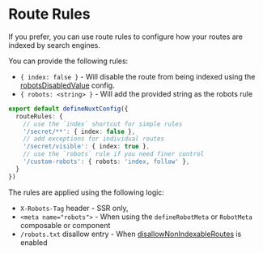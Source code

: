 # Route Rules

If you prefer, you can use route rules to configure how your routes are indexed by search engines.

You can provide the following rules:

- `{ index: false }` - Will disable the route from being indexed using the [robotsDisabledValue](https://github.com/harlan-zw/nuxt-simple-robots#robotsdisabledvalue) config.
- `{ robots: <string> }` - Will add the provided string as the robots rule

```ts
export default defineNuxtConfig({
  routeRules: {
    // use the `index` shortcut for simple rules
    '/secret/**': { index: false },
    // add exceptions for individual routes
    '/secret/visible': { index: true },
    // use the `robots` rule if you need finer control
    '/custom-robots': { robots: 'index, follow' },
  }
})
```

The rules are applied using the following logic:
- `X-Robots-Tag` header - SSR only,
- `<meta name="robots">` - When using the `defineRobotMeta` or `RobotMeta` composable or component
- `/robots.txt` disallow entry - When [disallowNonIndexableRoutes](https://github.com/harlan-zw/nuxt-simple-robots#disallownonindexableroutes) is enabled
